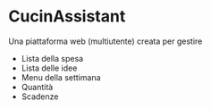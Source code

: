 # CucinAssistant

Una piattaforma web (multiutente) creata per gestire

- Lista della spesa
- Lista delle idee
- Menu della settimana
- Quantità
- Scadenze
